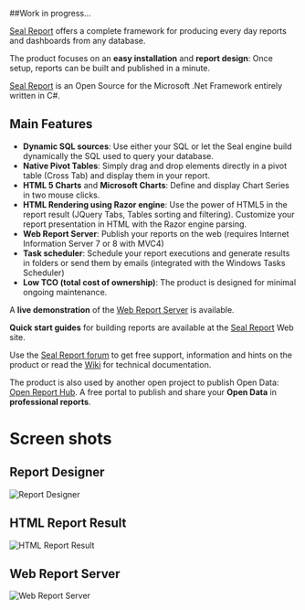##Work in progress...

[Seal Report](http://www.sealreport.org) offers a complete framework for producing every day reports and dashboards from any database.

The product focuses on an **easy installation** and **report design**: Once setup, reports can be built and published in a minute. 

[Seal Report](http://www.sealreport.org) is an Open Source for the Microsoft .Net Framework entirely written in C#.

## Main Features
* **Dynamic SQL sources**: Use either your SQL or let the Seal engine build dynamically the SQL used to query your database.
* **Native Pivot Tables**: Simply drag and drop elements directly in a pivot table (Cross Tab) and display them in your report.
* **HTML 5 Charts** and **Microsoft Charts**: Define and display Chart Series in two mouse clicks.
* **HTML Rendering using Razor engine**: Use the power of HTML5 in the report result (JQuery Tabs, Tables sorting and filtering). Customize your report presentation in HTML with the Razor engine parsing.
* **Web Report Server**: Publish your reports on the web (requires Internet Information Server 7 or 8 with MVC4)
* **Task scheduler**: Schedule your report executions and generate results in folders or send them by emails (integrated with the Windows Tasks Scheduler)
* **Low TCO (total cost of ownership)**: The product is designed for minimal ongoing maintenance.

A **live demonstration** of the [Web Report Server](http://demo.sealreport.org) is available.

**Quick start guides**  for building reports are available at the [Seal Report](http://www.sealreport.org) Web site.

Use the [Seal Report forum](http://forum.sealreport.org) to get free support, information and hints on the product or read the [Wiki](https://github.com/ariacom/Seal-Report/wiki) for technical documentation.

The product is also used by another open project to publish Open Data: [Open Report Hub](http://openreporthub.com).
A free portal to publish and share your **Open Data** in **professional reports**. 

# Screen shots
## Report Designer
![Report Designer](http://sealreport.org/Images/reportDesignerShot.png)

## HTML Report Result
![HTML Report Result](http://sealreport.org/Images/reportResult.png)

## Web Report Server
![Web Report Server](http://sealreport.org/Images/webServer.png)
